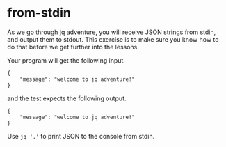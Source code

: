 # from-stdin

As we go through jq adventure, you will receive JSON strings from stdin, and output them to stdout. This exercise is to make sure you know how to do that before we get further into the lessons.

Your program will get the following input.

```input
{
    "message": "welcome to jq adventure!"
}
```

and the test expects the following output.

```output
{
    "message": "welcome to jq adventure!"
}
```

Use `jq '.'` to print JSON to the console from stdin.
